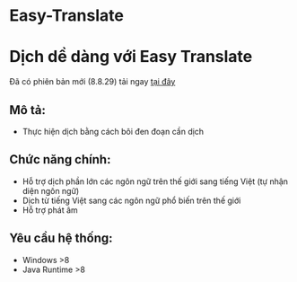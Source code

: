 # Easy-Translate
Dịch dề dàng với Easy Translate
===============
Đã có phiên bản mới (8.8.29) tải ngay  [tại đây](http://www.mediafire.com/file/8b8z3l3ve0jv1n4/EasyTranslate_ver.8.8.29.zip/file)

## Mô tả:
* Thực hiện dịch bằng cách bôi đen đoạn cần dịch

## Chức năng chính:
* Hỗ trợ dịch phần lớn các ngôn ngữ trên thế giới sang tiếng Việt (tự nhận diện ngôn ngữ)
* Dịch từ tiếng Việt sang các ngôn ngữ phổ biến trên thế giới
* Hỗ trợ phát âm

## Yêu cầu hệ thống:
* Windows >8
* Java Runtime >8 
